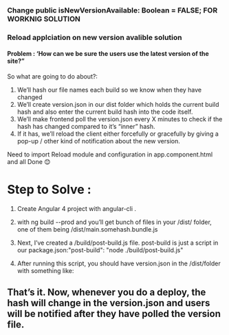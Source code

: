 
### Change  public isNewVersionAvailable: Boolean = FALSE;  FOR WORKNIG SOLUTION 

### Reload applciation on new version  avalible solution 

#### Problem :  ‘How can we be sure the users use the latest version of the site?”
So what are going to do about?:    
1.	We’ll hash our file names each build so we know when they have changed
2.	We’ll create version.json in our dist folder which holds the current build hash and also enter the current build hash into the code itself.
3.	We’ll make frontend poll the version.json every X minutes to check if the hash has changed compared to it’s “inner” hash.
4.	If it has, we’ll reload the client either forcefully or gracefully by giving a pop-up / other kind of notification about the new version.

Need to import Reload module and configuration in app.component.html and all Done 😊
 
# Step to Solve :
1. Create Angular 4 project with angular-cli .
2. with ng build --prod and you’ll get bunch of files in your /dist/ folder, one of them being /dist/main.somehash.bundle.js 

3. Next, I’ve created a /build/post-build.js file. post-build is just a script in our package.json:"post-build": "node ./build/post-build.js" 
 
4. After running this script, you should have version.json in the /dist/folder with something like:
 

## That’s it. Now, whenever you do a deploy, the hash will change in the version.json and users will be notified after they have polled the version file. 
 
